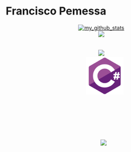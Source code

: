 # Francisco Pemessa

<a align="center" href="https://github.com/FrancisP100?tab=repositories">
    <p align="center">
        <img src="https://github-readme-stats.vercel.app/api?username=FrancisP100&show_icons=true&theme=tokyonight&include_all_commits=true&count_private=true&hide=issues,contribs" alt="my_github_stats" height="150" />
</a>
<br/>
<code><img height="150" src="https://github-readme-stats.vercel.app/api/top-langs/?username=FrancisP100&layout=compact&theme=tokyonight"><code/>
<p align="center">
<code><img height="100" src="https://raw.githubusercontent.com/jmnote/z-icons/master/svg/c.svg"></code>
   <code><img height="100" src="https://raw.githubusercontent.com/devicons/devicon/master/icons/csharp/csharp-original.svg"></code>
  <br/>
  <br/>
  <p align="center"> 
  <img src="https://profile-counter.glitch.me/FrancisP100/count.svg" />
</p>

